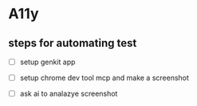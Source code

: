# A11y
## steps for automating test

- [ ] setup genkit app
- [ ] setup chrome dev tool mcp and make a screenshot 
- [ ] ask ai to analazye screenshot

